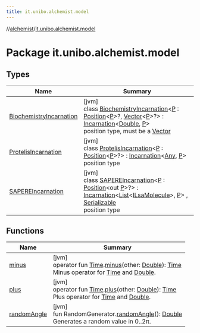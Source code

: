 ```yaml
---
title: it.unibo.alchemist.model
---
```

//[alchemist](../../index.html)/[it.unibo.alchemist.model](index.html)



# Package it.unibo.alchemist.model



## Types


| Name | Summary |
|---|---|
| [BiochemistryIncarnation](-biochemistry-incarnation/index.html) | [jvm]<br>class [BiochemistryIncarnation](-biochemistry-incarnation/index.html)<[P](-biochemistry-incarnation/index.html) : [Position](../it.unibo.alchemist.model.interfaces/-position/index.html)<[P](-biochemistry-incarnation/index.html)>?, [Vector](../it.unibo.alchemist.model.interfaces.geometry/-vector/index.html)<[P](-biochemistry-incarnation/index.html)>?> : [Incarnation](../it.unibo.alchemist.model.interfaces/-incarnation/index.html)<[Double](https://docs.oracle.com/javase/8/docs/api/java/lang/Double.html), [P](-biochemistry-incarnation/index.html)> <br>position type, must be a [Vector](../it.unibo.alchemist.model.interfaces.geometry/-vector/index.html) |
| [ProtelisIncarnation](-protelis-incarnation/index.html) | [jvm]<br>class [ProtelisIncarnation](-protelis-incarnation/index.html)<[P](-protelis-incarnation/index.html) : [Position](../it.unibo.alchemist.model.interfaces/-position/index.html)<[P](../it.unibo.alchemist.protelis/-alchemist-execution-context/index.html)>?> : [Incarnation](../it.unibo.alchemist.model.interfaces/-incarnation/index.html)<[Any](https://kotlinlang.org/api/latest/jvm/stdlib/kotlin/-any/index.html), [P](../it.unibo.alchemist.protelis/-alchemist-execution-context/index.html)> <br>position type |
| [SAPEREIncarnation](-s-a-p-e-r-e-incarnation/index.html) | [jvm]<br>class [SAPEREIncarnation](-s-a-p-e-r-e-incarnation/index.html)<[P](-s-a-p-e-r-e-incarnation/index.html) : [Position](../it.unibo.alchemist.model.interfaces/-position/index.html)<out [P](../it.unibo.alchemist.model.implementations.linkingrules/-selective-adaptive-range/index.html)>?> : [Incarnation](../it.unibo.alchemist.model.interfaces/-incarnation/index.html)<[List](https://docs.oracle.com/javase/8/docs/api/java/util/List.html)<[ILsaMolecule](../it.unibo.alchemist.model.interfaces/-i-lsa-molecule/index.html)>, [P](../it.unibo.alchemist.model.implementations.linkingrules/-selective-adaptive-range/index.html)> , [Serializable](https://docs.oracle.com/javase/8/docs/api/java/io/Serializable.html)<br>position type |


## Functions


| Name | Summary |
|---|---|
| [minus](minus.html) | [jvm]<br>operator fun [Time](../it.unibo.alchemist.model.interfaces/-time/index.html).[minus](minus.html)(other: [Double](https://kotlinlang.org/api/latest/jvm/stdlib/kotlin/-double/index.html)): [Time](../it.unibo.alchemist.model.interfaces/-time/index.html)<br>Minus operator for [Time](../it.unibo.alchemist.model.interfaces/-time/index.html) and [Double](https://kotlinlang.org/api/latest/jvm/stdlib/kotlin/-double/index.html). |
| [plus](plus.html) | [jvm]<br>operator fun [Time](../it.unibo.alchemist.model.interfaces/-time/index.html).[plus](plus.html)(other: [Double](https://kotlinlang.org/api/latest/jvm/stdlib/kotlin/-double/index.html)): [Time](../it.unibo.alchemist.model.interfaces/-time/index.html)<br>Plus operator for [Time](../it.unibo.alchemist.model.interfaces/-time/index.html) and [Double](https://kotlinlang.org/api/latest/jvm/stdlib/kotlin/-double/index.html). |
| [randomAngle](random-angle.html) | [jvm]<br>fun RandomGenerator.[randomAngle](random-angle.html)(): [Double](https://kotlinlang.org/api/latest/jvm/stdlib/kotlin/-double/index.html)<br>Generates a random value in 0..2π. |

